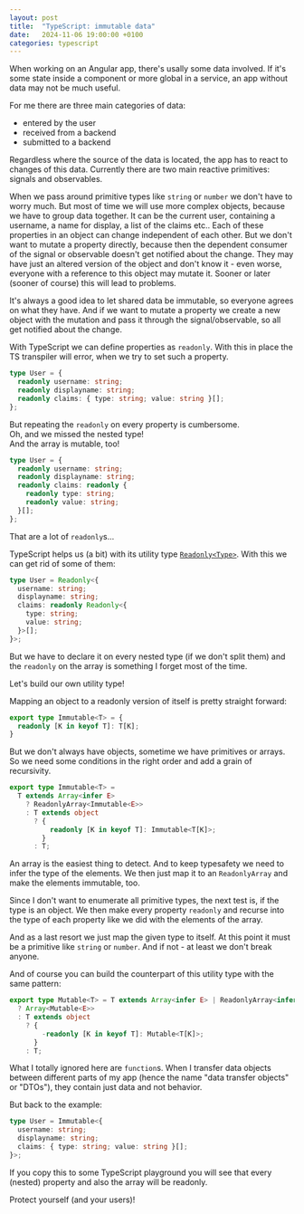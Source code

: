 ```yaml
---
layout: post
title:  "TypeScript: immutable data"
date:   2024-11-06 19:00:00 +0100
categories: typescript
---
```


When working on an Angular app, there's usally some data involved.
If it's some state inside a component or more global in a service, an app without data may not be much useful.

For me there are three main categories of data:

- entered by the user
- received from a backend
- submitted to a backend

Regardless where the source of the data is located, the app has to react to changes of this data.
Currently there are two main reactive primitives: signals and observables.

When we pass around primitive types like `string` or `number` we don't have to worry much.
But most of time we will use more complex objects, because we have to group data together.
It can be the current user, containing a username, a name for display, a list of the claims etc..
Each of these properties in an object can change independent of each other.
But we don't want to mutate a property directly, because then the dependent consumer of the signal or observable doesn't get notified about the change.
They may have just an altered version of the object and don't know it - even worse, everyone with a reference to this object may mutate it.
Sooner or later (sooner of course) this will lead to problems.

It's always a good idea to let shared data be immutable, so everyone agrees on what they have.
And if we want to mutate a property we create a new object with the mutation and pass it through the signal/observable, so all get notified about the change.

With TypeScript we can define properties as `readonly`.
With this in place the TS transpiler will error, when we try to set such a property.

```typescript
type User = {
  readonly username: string;
  readonly displayname: string;
  readonly claims: { type: string; value: string }[];
};
```

But repeating the `readonly` on every property is cumbersome.  
Oh, and we missed the nested type!  
And the array is mutable, too!

```typescript
type User = {
  readonly username: string;
  readonly displayname: string;
  readonly claims: readonly {
    readonly type: string;
    readonly value: string;
  }[];
};
```

That are a lot of `readonly`s...

TypeScript helps us (a bit) with its utility type [`Readonly<Type>`](https://www.typescriptlang.org/docs/handbook/utility-types.html#readonlytype).
With this we can get rid of some of them:

```typescript
type User = Readonly<{
  username: string;
  displayname: string;
  claims: readonly Readonly<{
    type: string;
    value: string;
  }>[];
}>;
```

But we have to declare it on every nested type (if we don't split them) and the `readonly` on the array is something I forget most of the time.

Let's build our own utility type!

Mapping an object to a readonly version of itself is pretty straight forward:

```typescript
export type Immutable<T> = {
  readonly [K in keyof T]: T[K];
}
```

But we don't always have objects, sometime we have primitives or arrays.
So we need some conditions in the right order and add a grain of recursivity.

```typescript
export type Immutable<T> =
  T extends Array<infer E>
    ? ReadonlyArray<Immutable<E>>
    : T extends object
      ? {
          readonly [K in keyof T]: Immutable<T[K]>;
        }
      : T;
```

An array is the easiest thing to detect.
And to keep typesafety we need to infer the type of the elements.
We then just map it to an `ReadonlyArray` and make the elements immutable, too.

Since I don't want to enumerate all primitive types, the next test is, if the type is an object.
We then make every property `readonly` and recurse into the type of each property like we did with the elements of the array.

And as a last resort we just map the given type to itself.
At this point it must be a primitive like `string` or `number`.
And if not - at least we don't break anyone.

And of course you can build the counterpart of this utility type with the same pattern:

```typescript
export type Mutable<T> = T extends Array<infer E> | ReadonlyArray<infer E>
  ? Array<Mutable<E>>
  : T extends object
    ? {
        -readonly [K in keyof T]: Mutable<T[K]>;
      }
    : T;
```

What I totally ignored here are `function`s.
When I transfer data objects between different parts of my app (hence the name "data transfer objects" or "DTOs"), they contain just data and not behavior.

But back to the example:

```typescript
type User = Immutable<{
  username: string;
  displayname: string;
  claims: { type: string; value: string }[];
}>;
```

If you copy this to some TypeScript playground you will see that every (nested) property and also the array will be readonly.

Protect yourself (and your users)!
